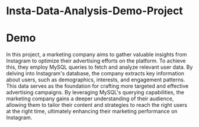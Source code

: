 # Insta-Data-Analysis-Demo-Project
# Demo
In this project, a marketing company aims to gather valuable insights from Instagram to optimize their advertising efforts on the platform. To achieve this, they employ MySQL queries to fetch and analyze relevant user data. By delving into Instagram's database, the company extracts key information about users, such as demographics, interests, and engagement patterns. This data serves as the foundation for crafting more targeted and effective advertising campaigns. By leveraging MySQL's querying capabilities, the marketing company gains a deeper understanding of their audience, allowing them to tailor their content and strategies to reach the right users at the right time, ultimately enhancing their marketing performance on Instagram.
